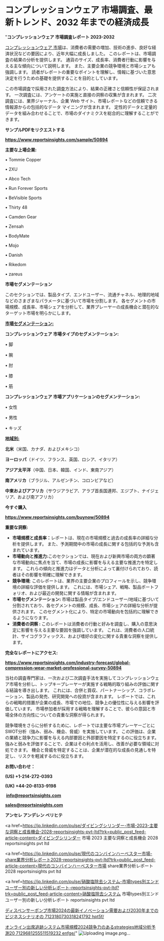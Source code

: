 # コンプレッションウェア 市場調査、最新トレンド、2032 年までの経済成長

"<strong>コンプレッションウェア 市場調査レポート 2023-2032</strong>

<a href=https://www.reportsinsights.com/sample/50894>コンプレッションウェア 市場</a>は、消費者の需要の増加、技術の進歩、良好な経済状況などの要因により、近年大幅に成長しました。 このレポートは、市場調査の結果の分析を提供します。 通貨のサイズ、成長率、消費者行動に影響を与える主な傾向について説明します。 また、主要企業の競争環境と市場シェアも強調します。 読者がレポートの重要なポイントを理解し、情報に基づいた意思決定を行うための基礎を提供することを目的としています。

この市場調査で採用された調査方法により、結果の正確さと信頼性が保証されます。 一次調査には、アンケートの実施と直接の洞察の収集が含まれます。 二次調査には、業界ジャーナル、企業 Web サイト、市場レポートなどの信頼できる情報源からの包括的なデータ マイニングが含まれます。 定性的データと定量的データを組み合わせることで、市場のダイナミクスを総合的に理解することができます。

<strong><b>サンプルPDFをリクエストする</b></strong>

<a href=https://www.reportsinsights.com/sample/50894><strong><u>https://www.reportsinsights.com/sample/50894</u></strong></a>

<strong>主要な上場企業:</strong>

• Tommie Copper

• 2XU

• Abco Tech

• Run Forever Sports

• BeVisible Sports

• Thirty 48

• Camden Gear

• Zensah

• BodyMate

• Mojo

• Danish

• Rikedom

• zareus

<strong>市場セグメンテーション</strong>

このセクションでは、製品タイプ、エンドユーザー、流通チャネル、地理的地域などのさまざまなパラメータに基づいて市場を分割します。 各セグメントの市場規模、成長率、市場シェアを分析して、業界プレーヤーの成長機会と潜在的なターゲット市場を明らかにします。

<strong><u>市場セグメンテーション</u></strong><strong><u>:</u></strong>

<strong>コンプレッションウェア 市場タイプのセグメンテーション:</strong>

• 脚

• 腕

• 肘

• 膝

• 筋

<strong>コンプレッションウェア 市場アプリケーションのセグメンテーション:</strong>

• 女性

• 男性

• キッズ

<strong><u>地域別</u></strong><strong><u>:</u></strong>

<strong>北米</strong>（米国、カナダ、およびメキシコ）

<strong>ヨーロッパ</strong>（ドイツ、フランス、英国、ロシア、イタリア）

<strong>アジア太平洋</strong>（中国、日本、韓国、インド、東南アジア）

<strong>南アメリカ</strong>（ブラジル、アルゼンチン、コロンビアなど）

<strong>中東およびアフリカ</strong>（サウジアラビア、アラブ首長国連邦、エジプト、ナイジェリア、および南アフリカ）

<strong>今すぐ購入</strong>

<a href=https://www.reportsinsights.com/buynow/50894><strong><u>https://www.reportsinsights.com/buynow/50894</u></strong></a>

<strong>重要な洞察:</strong>
<ul>
  <li><strong>市場規模と成長率：</strong>レポートは、現在の市場規模と過去の成長率の詳細な分析を提供します。 また、予測期間中の市場の成長に関する包括的な予測も含まれています。</li>
  <li><strong>市場動向と推進力:</strong>このセクションでは、現在および新興市場の両方の顕著な市場動向に焦点を当て、市場の成長に影響を与える主要な推進力を特定します。 これらの傾向と推進力はデータと分析によって裏付けられており、読者はその影響を明確に理解できます。</li>
  <li><strong>競争環境</strong>: このレポートは、業界の主要企業のプロフィールを示し、競争環境の詳細な評価を提供します。 これには、市場シェア、戦略、製品ポートフォリオ、および最近の開発に関する情報が含まれます。</li>
  <li><strong>市場セグメンテーション: </strong>市場は製品タイプ/エンドユーザー/地域に基づいて分割されており、各セグメントの規模、成長、市場シェアの詳細な分析が提供されます。 このセグメント化により、特定の市場動向を包括的に理解できるようになります。</li>
  <li><strong>消費者の洞察 : </strong>このレポートは消費者の行動と好みを調査し、購入の意思決定に影響を与える主要な要因を強調しています。 これは、消費者の人口統計、サイコグラフィックス、および嗜好の変化に関する貴重な洞察を提供します。</li>
</ul>
<strong>完全なレポートにアクセス:</strong>

<a href=https://www.reportsinsights.com/industry-forecast/global-compression-wear-market-professional-survey-50894><strong><u><b>https://www.reportsinsights.com/industry-forecast/global-compression-wear-market-professional-survey-50894</b></u></strong></a>

当社の調査専門家は、一次および二次調査手法を実施してコンプレッションウェア市場を分析し、トップキープレーヤーが実施する戦略的取り組みの評価に関する結論を導き出します。 これには、合併と買収、パートナーシップ、コラボレーション、製品の発売、研究開発への投資が含まれます。 レポートでは、これらの戦略的措置が企業の成長、市場での地位、競争上の優位性に与える影響を評価しています。 市場参加者が採用する戦略を理解することで、彼らの意図と市場全体の方向性についての貴重な洞察が得られます。

競争環境をさらに分析するために、レポートでは主要な市場プレーヤーごとにSWOT分析（強み、弱み、機会、脅威）を実施しています。 この評価は、企業の業績と競争力に影響を与える内部要因と外部要因を特定するのに役立ちます。 強みと弱みを評価することで、企業はその利点を活用し、改善が必要な領域に対処できます。 機会と脅威を特定することは、企業が潜在的な成長の見通しを特定し、リスクを軽減するのに役立ちます。

<strong>お問い合わせ：</strong>

<strong>(US) +1-214-272-0393</strong>

<strong>(UK) +44-20-8133-9198</strong>

<strong> </strong><a href=info@reportsinsights.com><strong><u>info@reportsinsights.com</u></strong></a>

<a href=sales@reportsinsights.com><strong><u>sales@reportsinsights.com</u></strong></a>

<strong>アンセレ アンデレン ベリヒテ</strong>

<a href=https://jp.linkedin.com/pulse/ダイビングシリンダー-市場-2023-主要な洞察と成長機会-2028-reportsinsights-pvt-ltd?trk=public_post_feed-article-content>ダイビングシリンダー 市場 2023 主要な洞察と成長機会 2028 reportsinsights pvt ltd</a>

<a href=https://jp.linkedin.com/pulse/現代のコンバインハーベスター市場-share業界分析レポート2028-reportsinsights-pvt-ltd?trk=public_post_feed-article-content>現代のコンバインハーベスター市場 share業界分析レポート2028 reportsinsights pvt ltd</a>

<a href=https://jp.linkedin.com/pulse/硝酸塩除去システム-市場types別エンドユーザー別の新しい分析レポート-reportsinsights-pvt-ltd?trk=public_post_feed-article-content>硝酸塩除去システム 市場types別エンドユーザー別の新しい分析レポート reportsinsights pvt ltd</a>

<a href=https://www.linkedin.com/pulse/ディスペンサーポンプ市場2024の最新イノベーション需要および2030年までのビジネスシナリオの-7123180730318241792-hpt5f/>ディスペンサーポンプ市場2024の最新イノベーション需要および2030年までのビジネスシナリオの 7123180730318241792 hpt5f/</a>

<a href=https://www.linkedin.com/pulse/オンライン出席追跡システム市場規模2024競争力のあるstrategies地域分析予測20-7129681255511519232-enfge/>オンライン出席追跡システム市場規模2024競争力のあるstrategies地域分析予測20 7129681255511519232 enfge/</a>"
![Uploading image.png…]()
